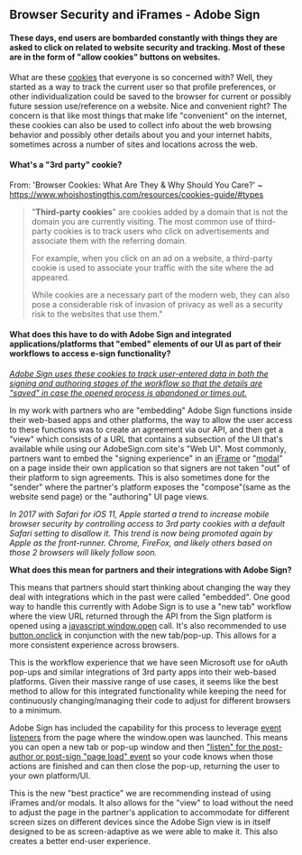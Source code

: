 ## Browser Security and iFrames - Adobe Sign

#### These days, end users are bombarded constantly with things they are asked to click on related to website security and tracking.  Most of these are in the form of "allow cookies" buttons on websites.

What are these [cookies](https://www.whoishostingthis.com/resources/cookies-guide/#history) that everyone is so concerned with?  Well, they started as a way to track the current user so that profile preferences, or other individualization could be saved to the browser for current or possibly future session use/reference on a website.  Nice and convenient right? The concern is that like most things that make life "convenient" on the internet, these cookies can also be used to collect info about the web browsing behavior and possibly other details about you and your internet habits, sometimes across a number of sites and locations across the web.

#### What's a "3rd party" cookie?

From: 'Browser Cookies: What Are They & Why Should You Care?' ~ https://www.whoishostingthis.com/resources/cookies-guide/#types

> "**Third-party cookies**" are cookies added by a domain that is not the domain you are currently visiting. The most common use of third-party cookies is to track users who click on advertisements and associate them with the referring domain.
>
> For example, when you click on an ad on a website, a third-party cookie is used to associate your traffic with the site where the ad appeared.
>
> While cookies are a necessary part of the modern web, they can also pose a considerable risk of invasion of privacy as well as a security risk to the websites that use them."

#### What does this have to do with Adobe Sign and integrated applications/platforms that "embed" elements of our UI as part of their workflows to access e-sign functionality?

*<u>Adobe Sign uses these cookies to track user-entered data in both the signing and authoring stages of the workflow so that the details are "saved" in case the opened process is abandoned or times out.</u>*  

In my work with partners who are "embedding" Adobe Sign functions inside their web-based apps and other platforms, the way to allow the user access to these functions was to create an agreement via our API, and then get a "view" which consists of a URL that contains a subsection of the UI that's available while using our AdobeSign.com site's "Web UI".  Most commonly, partners want to embed the "signing experience" in an [iFrame](https://www.w3schools.com/html/html_iframe.asp) or "[modal](https://www.w3schools.com/w3css/w3css_modal.asp)" on a page inside their own application so that signers are not taken "out" of their platform to sign agreements.  This is also sometimes done for the "sender" where the partner's platform exposes the "compose"(same as the website send page) or the "authoring" UI page views.  

*In 2017 with Safari for iOS 11, Apple started a trend to increase mobile browser security by controlling access to 3rd party cookies with a default Safari setting to disallow it. This trend is now being promoted again by Apple as the front-runner.  Chrome, FireFox, and likely others based on those 2 browsers will likely follow soon.*

**What does this mean for partners and their integrations with Adobe Sign?**

This means that partners should start thinking about changing the way they deal with integrations which in the past were called "embedded".  One good way to handle this currently with Adobe Sign is to use a "new tab" workflow where the view URL returned through the API from the Sign platform is opened using a [javascript window.open](https://www.w3schools.com/jsref/met_win_open.asp) call. It's also recommended to use [button.onclick](https://www.w3schools.com/jsref/event_onclick.asp) in conjunction with the new tab/pop-up.  This allows for a more consistent experience across browsers.

This is the workflow experience that we have seen Microsoft use for oAuth pop-ups and similar integrations of 3rd party apps into their web-based platforms. Given their massive range of use cases, it seems like the best method to allow for this integrated functionality while keeping the need for continuously changing/managing their code to adjust for different browsers to a minimum.  

Adobe Sign has included the capability for this process to leverage [event listeners](https://www.w3schools.com/js/js_htmldom_eventlistener.asp) from the page where the window.open was launched. This means you can open a new tab or pop-up window and then ["listen" for the post-author or post-sign "page load" event](https://www.adobe.io/apis/documentcloud/sign/docs.html#!adobedocs/adobe-sign/master/events.md) so your code knows when those actions are finished and can then close the pop-up, returning the user to your own platform/UI.

This is the new "best practice" we are recommending instead of using iFrames and/or modals.  It also allows for the "view" to load without the need to adjust the page in the partner's application to accommodate for different screen sizes on different devices since the Adobe Sign view is in itself designed to be as screen-adaptive as we were able to make it.  This also creates a better end-user experience.


